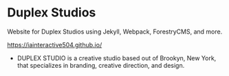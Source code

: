 # Duplex Studios
Website for Duplex Studios using Jekyll, Webpack, ForestryCMS, and more.

https://iainteractive504.github.io/

- DUPLEX STUDIO is a creative studio based out of Brookyn, New York, that specializes in branding, creative direction, and design.
